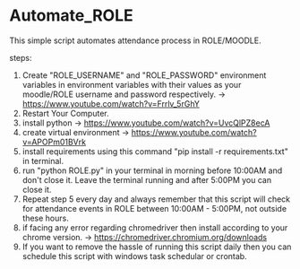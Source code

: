 # Automate_ROLE
This simple script automates attendance process in ROLE/MOODLE.

steps:
1) Create "ROLE_USERNAME" and "ROLE_PASSWORD" environment variables in environment variables with their values as your moodle/ROLE username and password respectively. -> https://www.youtube.com/watch?v=Frrlv_5rGhY
2) Restart Your Computer.
3) install python -> https://www.youtube.com/watch?v=UvcQlPZ8ecA
4) create virtual environment -> https://www.youtube.com/watch?v=APOPm01BVrk
5) install requirements using this command "pip install -r requirements.txt" in terminal.
6) run "python ROLE.py" in your terminal in morning before 10:00AM and don't close it. Leave the terminal running and after 5:00PM you can close it.
7) Repeat step 5 every day and always remember that this script will check for attendance events in ROLE between 10:00AM - 5:00PM, not outside these hours.
8) if facing any error regarding chromedriver then install according to your chrome version. -> https://chromedriver.chromium.org/downloads
9) If you want to remove the hassle of running this script daily then you can schedule this script with windows task schedular or crontab.
